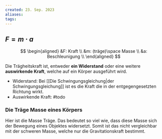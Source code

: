 ```yaml
---
created: 23. Sep. 2023
aliases: 
tags:
---
```

## $F = m \cdot a$
$$
\begin{aligned}
&F: Kraft \\
&m: (träge)\space  Masse \\
&a: Beschleunigung \\
\end{aligned}
$$

Die Trägheitskraft ist, entweder **ein Widerstand** oder eine weitere **auswirkende Kraft**, welche auf ein Körper ausgeführt wird.
- Widerstand: Bei [[Die Schwingungsgleichung|der Schwingungsgleichung]] ist es die Kraft die in der entgegengesetzten Richtung wirkt.
- Auswirkende Kraft: #todo

### Die Träge Masse eines Körpers
Hier ist die Masse Träge. Das bedeutet so viel wie, dass diese Masse sich der Bewegung eines Objektes widersetzt.
Somit ist das nicht vergleichbar mit der schweren Masse, welche nur die Gravitationskraft bestimmt.
